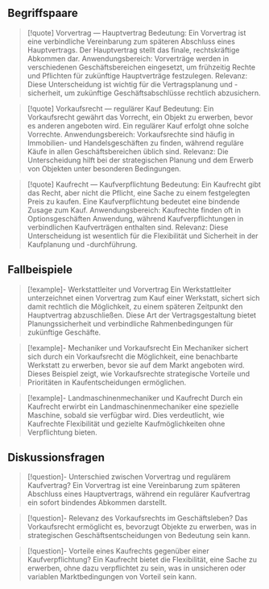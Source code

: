 ## Begriffspaare
>[!quote] Vorvertrag — Hauptvertrag
>Bedeutung: Ein Vorvertrag ist eine verbindliche Vereinbarung zum späteren Abschluss eines Hauptvertrags. Der Hauptvertrag stellt das finale, rechtskräftige Abkommen dar.
>Anwendungsbereich: Vorverträge werden in verschiedenen Geschäftsbereichen eingesetzt, um frühzeitig Rechte und Pflichten für zukünftige Hauptverträge festzulegen.
>Relevanz: Diese Unterscheidung ist wichtig für die Vertragsplanung und -sicherheit, um zukünftige Geschäftsabschlüsse rechtlich abzusichern.

>[!quote] Vorkaufsrecht — regulärer Kauf
>Bedeutung: Ein Vorkaufsrecht gewährt das Vorrecht, ein Objekt zu erwerben, bevor es anderen angeboten wird. Ein regulärer Kauf erfolgt ohne solche Vorrechte.
>Anwendungsbereich: Vorkaufsrechte sind häufig in Immobilien- und Handelsgeschäften zu finden, während reguläre Käufe in allen Geschäftsbereichen üblich sind.
>Relevanz: Die Unterscheidung hilft bei der strategischen Planung und dem Erwerb von Objekten unter besonderen Bedingungen.

>[!quote] Kaufrecht — Kaufverpflichtung
>Bedeutung: Ein Kaufrecht gibt das Recht, aber nicht die Pflicht, eine Sache zu einem festgelegten Preis zu kaufen. Eine Kaufverpflichtung bedeutet eine bindende Zusage zum Kauf.
>Anwendungsbereich: Kaufrechte finden oft in Optionsgeschäften Anwendung, während Kaufverpflichtungen in verbindlichen Kaufverträgen enthalten sind.
>Relevanz: Diese Unterscheidung ist wesentlich für die Flexibilität und Sicherheit in der Kaufplanung und -durchführung.

## Fallbeispiele
>[!example]- Werkstattleiter und Vorvertrag
>Ein Werkstattleiter unterzeichnet einen Vorvertrag zum Kauf einer Werkstatt, sichert sich damit rechtlich die Möglichkeit, zu einem späteren Zeitpunkt den Hauptvertrag abzuschließen. Diese Art der Vertragsgestaltung bietet Planungssicherheit und verbindliche Rahmenbedingungen für zukünftige Geschäfte.

>[!example]- Mechaniker und Vorkaufsrecht
>Ein Mechaniker sichert sich durch ein Vorkaufsrecht die Möglichkeit, eine benachbarte Werkstatt zu erwerben, bevor sie auf dem Markt angeboten wird. Dieses Beispiel zeigt, wie Vorkaufsrechte strategische Vorteile und Prioritäten in Kaufentscheidungen ermöglichen.

>[!example]- Landmaschinenmechaniker und Kaufrecht
>Durch ein Kaufrecht erwirbt ein Landmaschinenmechaniker eine spezielle Maschine, sobald sie verfügbar wird. Dies verdeutlicht, wie Kaufrechte Flexibilität und gezielte Kaufmöglichkeiten ohne Verpflichtung bieten.

## Diskussionsfragen
>[!question]- Unterschied zwischen Vorvertrag und regulärem Kaufvertrag?
>Ein Vorvertrag ist eine Vereinbarung zum späteren Abschluss eines Hauptvertrags, während ein regulärer Kaufvertrag ein sofort bindendes Abkommen darstellt.

>[!question]- Relevanz des Vorkaufsrechts im Geschäftsleben?
>Das Vorkaufsrecht ermöglicht es, bevorzugt Objekte zu erwerben, was in strategischen Geschäftsentscheidungen von Bedeutung sein kann.

>[!question]- Vorteile eines Kaufrechts gegenüber einer Kaufverpflichtung?
>Ein Kaufrecht bietet die Flexibilität, eine Sache zu erwerben, ohne dazu verpflichtet zu sein, was in unsicheren oder variablen Marktbedingungen von Vorteil sein kann.